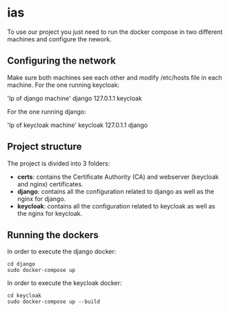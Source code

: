 # ias
To use our project you just need to run the docker compose in two different machines and configure the nework.

## Configuring the network

Make sure both machines see each other and modify /etc/hosts file in each machine. 
For the one running keycloak:

'Ip of django machine'    django
127.0.1.1       keycloak

For the one running django:

'Ip of keycloak machine'    keycloak
127.0.1.1       django


## Project structure

The project is divided into 3 folders:
* **certs**: contains the Certificate Authority (CA) and webserver (keycloak and nginx) certificates.
* **django**: contains all the configuration related to django as well as the nginx for django.
* **keycloak**: contains all the configuration related to keycloak as well as the nginx for keycloak.

## Running the dockers

In order to execute the django docker:
```
cd django
sudo docker-compose up
```

In order to execute the keycloak docker:
```
cd keycloak
sudo docker-compose up --build
```
